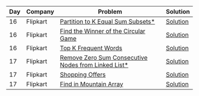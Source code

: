 | Day | Company  | Problem                                                                                                                                     | Solution                                                                                                                                     |
| --- | -------- | ------------------------------------------------------------------------------------------------------------------------------------------- | -------------------------------------------------------------------------------------------------------------------------------------------- |
| 16  | Flipkart | [ Partition to K Equal Sum Subsets\* ](https://leetcode.com/problems/partition-to-k-equal-sum-subsets/)                                     | [Solution](https://github.com/vickyguptaa7/6_Companies_30_Days_Challenge/blob/main/Flipkart/Partition_to_K_Equal_Sum_Subsets.cpp)            |
| 16  | Flipkart | [ Find the Winner of the Circular Game ](https://leetcode.com/problems/find-the-winner-of-the-circular-game/)                               | [Solution](https://github.com/vickyguptaa7/6_Companies_30_Days_Challenge/blob/main/Flipkart/Find_the_Winner_of_the_Circular_Game.cpp)        |
| 16  | Flipkart | [ Top K Frequent Words ](https://leetcode.com/problems/top-k-frequent-words/)                                                               | [Solution](https://github.com/vickyguptaa7/6_Companies_30_Days_Challenge/blob/main/Flipkart/Top_K_Frequent_Words.cpp)                        |
| 17  | Flipkart | [ Remove Zero Sum Consecutive Nodes from Linked List\* ](https://leetcode.com/problems/remove-zero-sum-consecutive-nodes-from-linked-list/) | [Solution](https://github.com/vickyguptaa7/6_Companies_30_Days_Challenge/blob/main/Flipkart/Remove_Zero_Sum_Consecutive_Nodes_from_List.cpp) |
| 17  | Flipkart | [ Shopping Offers ](https://leetcode.com/problems/shopping-offers/)                                                                         | [Solution](https://github.com/vickyguptaa7/6_Companies_30_Days_Challenge/blob/main/Flipkart/Shopping_Offers.cpp)                             |
| 17  | Flipkart | [ Find in Mountain Array ](https://leetcode.com/problems/find-in-mountain-array/)                                                           | [Solution](https://github.com/vickyguptaa7/6_Companies_30_Days_Challenge/blob/main/Flipkart/Find_in_Mountain_Array.cpp)                      |
